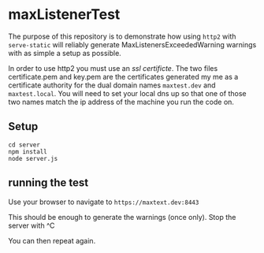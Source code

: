 # maxListenerTest

The purpose of this repository is to demonstrate how using `http2` with `serve-static` will reliably
generate MaxListenersExceededWarning warnings with as simple a setup as possible.

In order to use http2 you must use an *ssl certificte*.  The two files certificate.pem and key.pem are the certificates generated my me as a certificate authority for the dual domain names `maxtest.dev` and `maxtest.local`.  You will need to set your local dns up  so that one of those two names match the ip address of the machine you run the code on.

## Setup
```
cd server
npm install
node server.js
```
## running the test
Use your browser to navigate to `https://maxtext.dev:8443`

This should be enough to generate the warnings (once only).  Stop the server with ^C

You can then repeat again.
